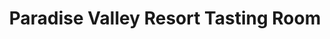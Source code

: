 ---
title: "Paradise Valley Resort Tasting Room"
url: /blairsville/paradise-valley-resort-tasting-room/
shop: Wein
---
